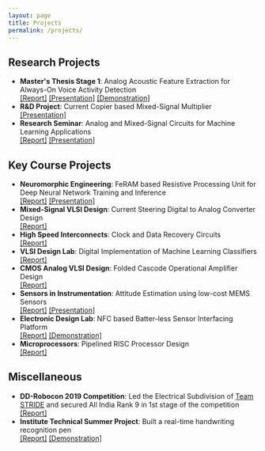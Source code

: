 ```yaml
---
layout: page
title: Projects
permalink: /projects/
---
```



## Research Projects
- **Master's Thesis Stage 1**: Analog Acoustic Feature Extraction for Always-On Voice Activity Detection\
[[Report]]({{site.url}}/assets/pdfs/Mihir_DDP_Phase1_Report.pdf) [[Presentation]]({{site.url}}/assets/pdfs/Mihir_DDP_Phase1_PPT.pdf) [[Demonstration]](https://www.youtube.com/watch?v=OAUYkW3h3Hs) 
- **R&D Project**: Current Copier based Mixed-Signal Multiplier\
[[Presentation]]({{site.url}}/assets/pdfs/EE691_RnD_Project_PPT.pdf)
- **Research Seminar**: Analog and Mixed-Signal Circuits for Machine Learning Applications\
[[Report]]({{site.url}}/assets/pdfs/Supervised_Research_Exposition.pdf) [[Presentation]]({{site.url}}/assets/pdfs/SRE_Presentation.pdf)


## Key Course Projects
- **Neuromorphic Engineering**: FeRAM based Resistive Processing Unit for Deep Neural Network Training and Inference\
[[Report]]({{site.url}}/assets/pdfs/EE746_Project_Stage_2.pdf) [[Presentation]]({{site.url}}/assets/pdfs/EE746_PPT.pdf)
- **Mixed-Signal VLSI Design**: Current Steering Digital to Analog Converter Design\
[[Report]]({{site.url}}/assets/pdfs/17d070004_Mihir_Anamika_Project_Full.pdf)
- **High Speed Interconnects**: Clock and Data Recovery Circuits\
[[Report]]({{site.url}}/assets/pdfs/EE800_Assignment_2.pdf)
- **VLSI Design Lab**: Digital Implementation of Machine Learning Classifiers\
[[Report]]({{site.url}}/assets/pdfs/EE705_Project.pdf)
- **CMOS Analog VLSI Design**: Folded Cascode Operational Amplifier Design\
[[Report]]({{site.url}}/assets/pdfs/EE618_Project.pdf)
- **Sensors in Instrumentation**: Attitude Estimation using low-cost MEMS Sensors\
[[Report]]({{site.url}}/assets/pdfs/EE617_Project_Report.pdf) [[Presentation]]({{site.url}}/assets/pdfs/EE617_Project_PPT.pdf)
- **Electronic Design Lab**: NFC based Batter-less Sensor Interfacing Platform\
[[Report]]({{site.url}}/assets/pdfs/EDL_Documentation.pdf) [[Demonstration]](https://www.youtube.com/watch?v=obhjoxdkVmA) 
- **Microprocessors**: Pipelined RISC Processor Design\
[[Report]]({{site.url}}/assets/pdfs/EE309_Project_Report.pdf)

## Miscellaneous 
- **DD-Robocon 2019 Competition**: Led the Electrical Subdivision of [Team STRIDE](https://stride.github.io/) and secured All India Rank 9 in 1st stage of the competition\
[[Report]]({{site.url}}/assets/pdfs/Robocon_IITB.pdf)
- **Institute Technical Summer Project**: Built a real-time handwriting recognition pen\
[[Report]]({{site.url}}/assets/pdfs/itsp_docs.pdf) [[Demonstration]](https://www.youtube.com/watch?v=8_qhTHlahuc)
<!-- I'll add details of other projects very soon! -->
